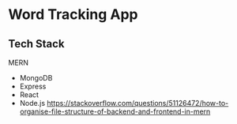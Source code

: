 # Word Tracking App


## Tech Stack

MERN
- MongoDB
- Express
- React
- Node.js
https://stackoverflow.com/questions/51126472/how-to-organise-file-structure-of-backend-and-frontend-in-mern
